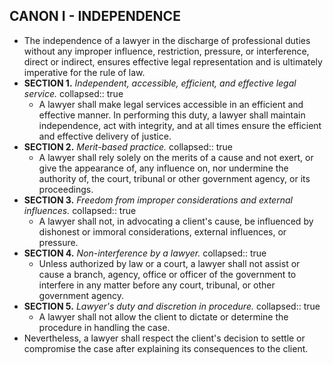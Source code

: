 ## CANON I - INDEPENDENCE
- The independence of a lawyer in the discharge of professional duties without any improper influence, restriction, pressure, or interference, direct or indirect, ensures effective legal representation and is ultimately imperative for the rule of law.
- **SECTION 1.** *Independent, accessible, efficient, and effective legal service.*
  collapsed:: true
	- A lawyer shall make legal services accessible in an efficient and effective manner. In performing this duty, a lawyer shall maintain independence, act with integrity, and at all times ensure the efficient and effective delivery of justice.
- **SECTION 2.** *Merit-based practice.*
  collapsed:: true
	- A lawyer shall rely solely on the merits of a cause and not exert, or give the appearance of, any influence on, nor undermine the authority of, the court, tribunal or other government agency, or its proceedings.
- **SECTION 3.** *Freedom from improper considerations and external influences.*
  collapsed:: true
	- A lawyer shall not, in advocating a client's cause, be influenced by dishonest or immoral considerations, external influences, or pressure.
- **SECTION 4.** *Non-interference by a lawyer.*
  collapsed:: true
	- Unless authorized by law or a court, a lawyer shall not assist or cause a branch, agency, office or officer of the government to interfere in any matter before any court, tribunal, or other government agency.
- **SECTION 5.** *Lawyer's duty and discretion in procedure.*
  collapsed:: true
	- A lawyer shall not allow the client to dictate or determine the procedure in handling the case.
- Nevertheless, a lawyer shall respect the client's decision to settle or compromise the case after explaining its consequences to the client.